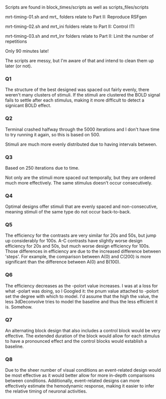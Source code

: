 Scripts are found in block_times/scripts as well as scripts_files/scripts

mrt-timing-01.sh and mrt_ folders relate to Part II: Reproduce RSFgen

mrt-timing-02.sh and mrt_ini folders relate to Part II: Control ITI

mrt-timing-03.sh and mrt_lnr folders relate to Part II: Limit the number of repetitions

Only 90 minutes late!  

The scripts are messy, but I'm aware of that and intend to clean them up later (or not).

### Q1

The structure of the best designed was spaced out fairly evenly, there weren't many clusters of stimuli.  If the stimuli are clustered the BOLD signal fails to settle after each stimulus, making it more difficult to detect a signicant BOLD effect.

### Q2

Terminal crashed halfway through the 5000 iterations and I don't have time to try running it again, so this is based on 500.

Stimuli are much more evenly distributed due to having intervals between.

### Q3

Based on 250 iterations due to time.

Not only are the stimuli more spaced out temporally, but they are ordered much more effectively.  The same stimulus doesn't occur consecutively.

### Q4

Optimal designs offer stimuli that are evenly spaced and non-consecutive, meaning stimuli of the same type do not occur back-to-back. 

### Q5

The efficiency for the contrasts are very similar for 20s and 50s, but jump up considerably for 100s.  A-C contrasts have slightly worse design efficiency for 20s and 50s, but much worse design efficiency for 100s.  Those differences in efficiency are due to the increased difference between 'steps'.  For example, the comparison between A(0) and C(200) is more significant than the difference between A(0) and B(100).

### Q6

The efficiency decreases as the -polort value increases.  I was at a loss for what -polart was doing, so I Googled it: the pnum value attached to -polort set the degree with which to model.  I'd assume that the high the value, the less 3dDeconvolve tries to model the baseline and thus the less efficient it is.  Somehow.

### Q7

An alternating block design that also includes a control block would be very effective.  The extended duration of the block would allow for each stimulus to have a pronounced effect and the control blocks would establish a baseline.

### Q8

Due to the sheer number of visual conditions an event-related design would be most effective as it would better allow for more in-depth comparisons between conditions.  Additionally, event-related designs can more effectively estimate the hemodynamic response, making it easier to infer the relative timing of neuronal activities. 